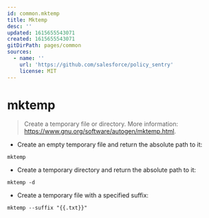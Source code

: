 ```yaml
---
id: common.mktemp
title: Mktemp
desc: ''
updated: 1615655543071
created: 1615655543071
gitDirPath: pages/common
sources:
  - name: ''
    url: 'https://github.com/salesforce/policy_sentry'
    license: MIT
---
```

# mktemp

> Create a temporary file or directory.
> More information: <https://www.gnu.org/software/autogen/mktemp.html>.

- Create an empty temporary file and return the absolute path to it:

`mktemp`

- Create a temporary directory and return the absolute path to it:

`mktemp -d`

- Create a temporary file with a specified suffix:

`mktemp --suffix "{{.txt}}"`

